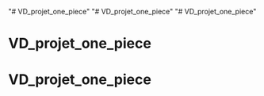 "# VD_projet_one_piece" 
"# VD_projet_one_piece" 
"# VD_projet_one_piece" 
# VD_projet_one_piece
# VD_projet_one_piece
